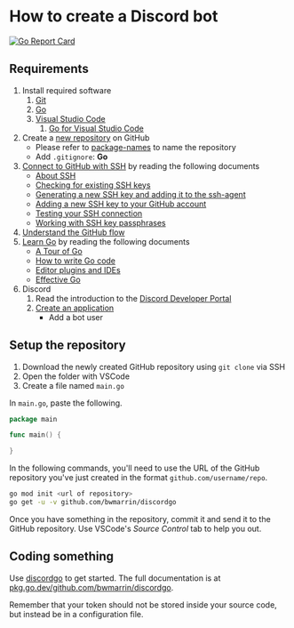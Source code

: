 # How to create a Discord bot

[![Go Report Card](https://goreportcard.com/badge/github.com/NatoBoram/godiscordbot)](https://goreportcard.com/report/github.com/NatoBoram/godiscordbot)

## Requirements

1. Install required software
    1. [Git](https://git-scm.com/)
    2. [Go](https://golang.org/)
    3. [Visual Studio Code](https://code.visualstudio.com/)
        1. [Go for Visual Studio Code](https://marketplace.visualstudio.com/items?itemName=ms-vscode.Go)
2. Create a [new repository](https://github.com/new) on GitHub
    - Please refer to [package-names](https://blog.golang.org/package-names) to
name the repository
    - Add `.gitignore`: **Go**
3. [Connect to GitHub with SSH](https://help.github.com/github/authenticating-to-github/connecting-to-github-with-ssh)
by reading the following documents
    - [About SSH](https://help.github.com/github/authenticating-to-github/about-ssh)
    - [Checking for existing SSH keys](https://help.github.com/github/authenticating-to-github/checking-for-existing-ssh-keys)
    - [Generating a new SSH key and adding it to the ssh-agent](https://help.github.com/github/authenticating-to-github/generating-a-new-ssh-key-and-adding-it-to-the-ssh-agent)
    - [Adding a new SSH key to your GitHub account](https://help.github.com/github/authenticating-to-github/adding-a-new-ssh-key-to-your-github-account)
    - [Testing your SSH connection](https://help.github.com/github/authenticating-to-github/testing-your-ssh-connection)
    - [Working with SSH key passphrases](https://help.github.com/github/authenticating-to-github/working-with-ssh-key-passphrases)
4. [Understand the GitHub flow](https://guides.github.com/introduction/flow/)
5. [Learn Go](https://golang.org/doc/) by reading the following documents
    - [A Tour of Go](https://tour.golang.org/)
    - [How to write Go code](https://golang.org/doc/code.html)
    - [Editor plugins and IDEs](https://golang.org/doc/editors.html)
    - [Effective Go](https://golang.org/doc/effective_go.html)
6. Discord
    1. Read the introduction to the [Discord Developer Portal](https://discordapp.com/developers/docs/intro)
    2. [Create an application](https://discordapp.com/developers/applications)
        - Add a bot user

## Setup the repository

1. Download the newly created GitHub repository using `git clone` via SSH
2. Open the folder with VSCode
3. Create a file named `main.go`

In `main.go`, paste the following.

```go
package main

func main() {

}
```

In the following commands, you'll need to use the URL of the GitHub repository
you've just created in the format `github.com/username/repo`.

```sh
go mod init <url of repository>
go get -u -v github.com/bwmarrin/discordgo
```

Once you have something in the repository, commit it and send it to the GitHub
repository. Use VSCode's _Source Control_ tab to help you out.

## Coding something

Use [discordgo](https://github.com/bwmarrin/discordgo) to get started.
The full documentation is at [pkg.go.dev/github.com/bwmarrin/discordgo](https://pkg.go.dev/github.com/bwmarrin/discordgo).

Remember that your token should not be stored inside your source code, but
instead be in a configuration file.
